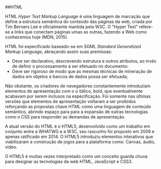 ##HTML

HTML *Hyper Text Markup Language*  é uma linguagem de marcação que define a estrutura semântica do conteúdo das páginas da web, criada por Tim Berners Lee e oficialmente mantida pela W3C. O "Hyper Text" refere-se a links que conectam páginas umas as outras, fazendo a Web como conhecemos hoje (MDN, 2015).
<!-- https://developer.mozilla.org/en-US/docs/Web/HTML -->
HTML foi especificado baseado-se em SGML *Standard Generalized Markup Language*, abraçando assim suas premissas:

- Deve ser declarativo, descrevendo estrutura e outros atributos, ao invés de definir o processamento a ser efetuado no documento:
- Deve ser rigoroso de modo que as mesmas técnicas de mineração de dados em objetos e bancos de dados possa ser efetuada;

Não obstante, os criadores de navegadores constantemente introduziam elementos de apresentação com o o itálico, bold, que eventualmente acabavam por serem inclusos na especificação. Foi somente nas últimas versões que elementos de apresentação voltaram a ser proibidos reforçando as propostas chave HTML como uma linguagem de conteúdo semântico, abrindo espaço para para a expansão de outras tecnologias como o CSS para responder as demandas de apresentação.

A atual versão do HTML é o HTML5, desenvolvido como um trabalho em conjunto entre a WHATWG e a W3C, seu rascunho foi proposto em 2008 e apenas ratificado em 2014. O HTML5 introduziu elementos interativos que viabilizaram a construção de jogos para a plataforma como: Canvas, áudio, vídeo.

O HTML5 é muitas vezes interpretado como um conceito guarda chuva para designar as tecnologias da web HTML, JavaScript e CSS3.
